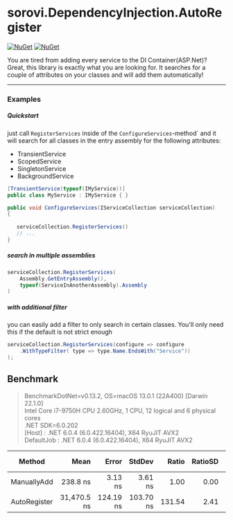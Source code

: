 # sorovi.DependencyInjection.AutoRegister

[![NuGet](https://img.shields.io/nuget/v/sorovi.DependencyInjection.AutoRegister.svg?style=flat-square)](https://www.nuget.org/packages/sorovi.DependencyInjection.AutoRegister/)
[![NuGet](https://img.shields.io/nuget/dt/sorovi.DependencyInjection.AutoRegister.svg?style=flat-square)](https://www.nuget.org/packages/sorovi.DependencyInjection.AutoRegister/)

You are tired from adding every service to the DI Container(ASP.Net)? Great, this library is exactly what you are looking for. It searches for a couple of attributes on your classes and will add them automatically!


---

### Examples

##### Quickstart

just call `RegisterServices` inside of the `ConfigureServices`-method` and it will search for all classes in the entry assembly for the following attributes:

- TransientService
- ScopedService
- SingletonService
- BackgroundService

```csharp
[TransientService(typeof(IMyService))]
public class MyService : IMyService { }
```

```csharp
public void ConfigureServices(IServiceCollection serviceCollection)
{
   
   serviceCollection.RegisterServices()
   // ...
}
```

##### search in multiple assemblies

```csharp   
serviceCollection.RegisterServices(
    Assembly.GetEntryAssembly(),
    typeof(ServiceInAnotherAssembly).Assembly
)
```

##### with additional filter

you can easily add a filter to only search in certain classes. You'll only need this if the default is not strict enough

```csharp   
serviceCollection.RegisterServices(configure => configure
    .WithTypeFilter( type => type.Name.EndsWith("Service"))
);
```

## Benchmark

> BenchmarkDotNet=v0.13.2, OS=macOS 13.0.1 (22A400) [Darwin 22.1.0]  
> Intel Core i7-9750H CPU 2.60GHz, 1 CPU, 12 logical and 6 physical cores  
> .NET SDK=6.0.202  
> [Host]     : .NET 6.0.4 (6.0.422.16404), X64 RyuJIT AVX2  
> DefaultJob : .NET 6.0.4 (6.0.422.16404), X64 RyuJIT AVX2

|       Method |        Mean |     Error |    StdDev |  Ratio | RatioSD |   Gen0 | Allocated | Alloc Ratio |
|------------- |------------:|----------:|----------:|-------:|--------:|-------:|----------:|------------:|
|  ManuallyAdd |    238.8 ns |   3.13 ns |   3.61 ns |   1.00 |    0.00 | 0.1030 |     648 B |        1.00 |
| AutoRegister | 31,470.5 ns | 124.19 ns | 103.70 ns | 131.54 |    2.41 | 0.6714 |    4563 B |        7.04 |